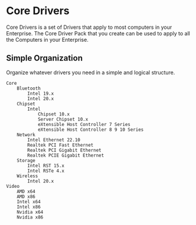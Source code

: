 # Core Drivers

Core Drivers is a set of Drivers that apply to most computers in your Enterprise. The Core Driver Pack that you create can be used to apply to all the Computers in your Enterprise.

## Simple Organization

Organize whatever drivers you need in a simple and logical structure.

```text
Core
    Bluetooth
        Intel 19.x
        Intel 20.x
    Chipset
        Intel
            Chipset 10.x
            Server Chipset 10.x
            eXtensible Host Controller 7 Series
            eXtensible Host Controller 8 9 10 Series
    Network
        Intel Ethernet 22.10
        Realtek PCI Fast Ethernet
        Realtek PCI Gigabit Ethernet
        Realtek PCIE Gigabit Ethernet
    Storage
        Intel RST 15.x
        Intel RSTe 4.x
    Wireless
        Intel 20.x
Video
    AMD x64
    AMD x86
    Intel x64
    Intel x86
    Nvidia x64
    Nvidia x86
```

